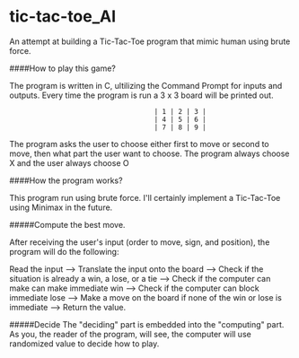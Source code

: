 # tic-tac-toe_AI
An attempt at building a Tic-Tac-Toe program that mimic human using brute force.

####How to play this game?

The program is written in C, ultilizing the Command Prompt for inputs and outputs. Every time the program is 
run a 3 x 3 board will be printed out.

										| 1 | 2 | 3 |
										| 4 | 5 | 6 |
										| 7 | 8 | 9 |
	
The program asks the user to choose either first to move or second to move, then what part the user want to choose.
The program always choose X and the user always choose O
	
####How the program works?

This program run using brute force. I'll certainly implement a Tic-Tac-Toe using Minimax in the future.

#####Compute the best move.

After receiving the user's input (order to move, sign, and position), the program will do the following:

Read the input --> Translate the input onto the board --> Check if the situation is already a win, a lose, 
or a tie --> Check if the computer can make can make immediate win --> Check if the computer can block immediate lose 
--> Make a move on the board if none of the win or lose is immediate --> Return the value.
	
#####Decide
The "deciding" part is embedded into the "computing" part. As you, the reader of the program, will see, the computer
will use randomized value to decide how to play.
